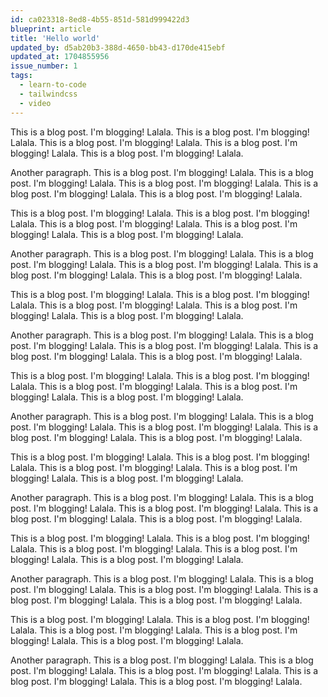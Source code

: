 ```yaml
---
id: ca023318-8ed8-4b55-851d-581d999422d3
blueprint: article
title: 'Hello world'
updated_by: d5ab20b3-388d-4650-bb43-d170de415ebf
updated_at: 1704855956
issue_number: 1
tags:
  - learn-to-code
  - tailwindcss
  - video
---
```

This is a blog post.  I'm blogging!  Lalala.  This is a blog post.  I'm blogging!  Lalala.  This is a blog post.  I'm blogging!  Lalala.  This is a blog post.  I'm blogging!  Lalala.  This is a blog post.  I'm blogging!  Lalala.

Another paragraph.  This is a blog post.  I'm blogging!  Lalala.  This is a blog post.  I'm blogging!  Lalala.  This is a blog post.  I'm blogging!  Lalala.  This is a blog post.  I'm blogging!  Lalala.  This is a blog post.  I'm blogging!  Lalala.

This is a blog post.  I'm blogging!  Lalala.  This is a blog post.  I'm blogging!  Lalala.  This is a blog post.  I'm blogging!  Lalala.  This is a blog post.  I'm blogging!  Lalala.  This is a blog post.  I'm blogging!  Lalala.

Another paragraph.  This is a blog post.  I'm blogging!  Lalala.  This is a blog post.  I'm blogging!  Lalala.  This is a blog post.  I'm blogging!  Lalala.  This is a blog post.  I'm blogging!  Lalala.  This is a blog post.  I'm blogging!  Lalala.

This is a blog post.  I'm blogging!  Lalala.  This is a blog post.  I'm blogging!  Lalala.  This is a blog post.  I'm blogging!  Lalala.  This is a blog post.  I'm blogging!  Lalala.  This is a blog post.  I'm blogging!  Lalala.

Another paragraph.  This is a blog post.  I'm blogging!  Lalala.  This is a blog post.  I'm blogging!  Lalala.  This is a blog post.  I'm blogging!  Lalala.  This is a blog post.  I'm blogging!  Lalala.  This is a blog post.  I'm blogging!  Lalala.

This is a blog post.  I'm blogging!  Lalala.  This is a blog post.  I'm blogging!  Lalala.  This is a blog post.  I'm blogging!  Lalala.  This is a blog post.  I'm blogging!  Lalala.  This is a blog post.  I'm blogging!  Lalala.

Another paragraph.  This is a blog post.  I'm blogging!  Lalala.  This is a blog post.  I'm blogging!  Lalala.  This is a blog post.  I'm blogging!  Lalala.  This is a blog post.  I'm blogging!  Lalala.  This is a blog post.  I'm blogging!  Lalala.

This is a blog post.  I'm blogging!  Lalala.  This is a blog post.  I'm blogging!  Lalala.  This is a blog post.  I'm blogging!  Lalala.  This is a blog post.  I'm blogging!  Lalala.  This is a blog post.  I'm blogging!  Lalala.

Another paragraph.  This is a blog post.  I'm blogging!  Lalala.  This is a blog post.  I'm blogging!  Lalala.  This is a blog post.  I'm blogging!  Lalala.  This is a blog post.  I'm blogging!  Lalala.  This is a blog post.  I'm blogging!  Lalala.

This is a blog post.  I'm blogging!  Lalala.  This is a blog post.  I'm blogging!  Lalala.  This is a blog post.  I'm blogging!  Lalala.  This is a blog post.  I'm blogging!  Lalala.  This is a blog post.  I'm blogging!  Lalala.

Another paragraph.  This is a blog post.  I'm blogging!  Lalala.  This is a blog post.  I'm blogging!  Lalala.  This is a blog post.  I'm blogging!  Lalala.  This is a blog post.  I'm blogging!  Lalala.  This is a blog post.  I'm blogging!  Lalala.

This is a blog post.  I'm blogging!  Lalala.  This is a blog post.  I'm blogging!  Lalala.  This is a blog post.  I'm blogging!  Lalala.  This is a blog post.  I'm blogging!  Lalala.  This is a blog post.  I'm blogging!  Lalala.

Another paragraph.  This is a blog post.  I'm blogging!  Lalala.  This is a blog post.  I'm blogging!  Lalala.  This is a blog post.  I'm blogging!  Lalala.  This is a blog post.  I'm blogging!  Lalala.  This is a blog post.  I'm blogging!  Lalala.